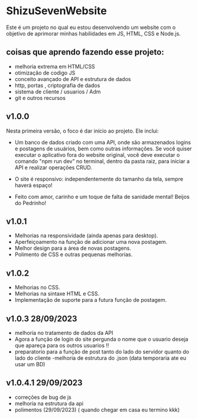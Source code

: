 # ShizuSevenWebsite
Este é um projeto no qual eu estou desenvolvendo um website com o objetivo de aprimorar minhas habilidades em JS, HTML, CSS e Node.js.

## coisas que aprendo fazendo esse projeto:
- melhoria extrema em HTML/CSS
- otimização de codigo JS
- conceito avançado de API e estrutura de dados
- http, portas , criptografia de dados 
- sistema de cliente / usuarios / Adm
- git e outros recursos

## v1.0.0
Nesta primeira versão, o foco é dar início ao projeto. Ele inclui:

- Um banco de dados criado com uma API, onde são armazenados logins e postagens de usuários, bem como outras informações. Se você quiser executar o aplicativo fora do website original, você deve executar o comando "npm run dev" no terminal, dentro da pasta raiz, para iniciar a API e realizar operações CRUD.

- O site é responsivo: independentemente do tamanho da tela, sempre haverá espaço!

- Feito com amor, carinho e um toque de falta de sanidade mental! Beijos do Pedrinho!


## v1.0.1

- Melhorias na responsividade (ainda apenas para desktop).
- Aperfeiçoamento na função de adicionar uma nova postagem.
- Melhor design para a área de novas postagens.
- Polimento de CSS e outras pequenas melhorias.


## v1.0.2

- Melhorias no CSS.
- Melhorias na sintaxe HTML e CSS.
- Implementação de suporte para a futura função de postagem.


## v1.0.3 28/09/2023

- melhoria no tratamento de dados da API
- Agora a função de login do site pergunda o nome que o
usuario deseja que apareça para os outros usuarios !!
- preparatorio para a função de post tanto do lado do servidor 
quanto do lado do cliente 
-melhoria de estrutura do .json (data temporaria ate eu usar um BD)


## v1.0.4.1 29/09/2023

- correções de bug de js
- melhoria na estrutura da api 
- polimentos (29/09/2023)
( quando chegar em casa eu termino kkk)
